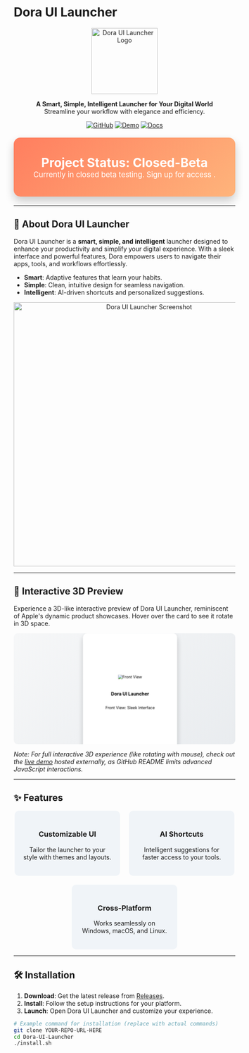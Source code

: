 # Dora UI Launcher

<p align="center">
  <img src="YOUR-LOGO-URL-HERE" alt="Dora UI Launcher Logo" width="150"/>
</p>

<p align="center">
  <b>A Smart, Simple, Intelligent Launcher for Your Digital World</b><br>
  Streamline your workflow with elegance and efficiency.
</p>

<p align="center">
  <a href="YOUR-GITHUB-REPO-URL-HERE"><img src="https://img.shields.io/badge/GitHub-Repository-blue?logo=github" alt="GitHub"></a>
  <a href="YOUR-DEMO-URL-HERE"><img src="https://img.shields.io/badge/Demo-Live-green" alt="Demo"></a>
  <a href="YOUR-DOCS-URL-HERE"><img src="https://img.shields.io/badge/Docs-Read%20More-orange" alt="Docs"></a>
</p>

<div style="background: linear-gradient(135deg, #ff7e5f, #feb47b); color: white; padding: 40px; border-radius: 15px; text-align: center; font-size: 2em; margin: 20px 0; box-shadow: 0 10px 20px rgba(0,0,0,0.2);">
  <b>Project Status: Closed-Beta</b><br>
  <span style="font-size: 0.6em;">Currently in closed beta testing. Sign up for access .</span>
</div>

---

## 🚀 About Dora UI Launcher

Dora UI Launcher is a **smart, simple, and intelligent** launcher designed to enhance your productivity and simplify your digital experience. With a sleek interface and powerful features, Dora empowers users to navigate their apps, tools, and workflows effortlessly.

- **Smart**: Adaptive features that learn your habits.
- **Simple**: Clean, intuitive design for seamless navigation.
- **Intelligent**: AI-driven shortcuts and personalized suggestions.

<p align="center">
  <img src="YOUR-SCREENSHOT-URL-HERE" alt="Dora UI Launcher Screenshot" width="600"/>
</p>

---

## 🌟 Interactive 3D Preview 

Experience a 3D-like interactive preview of Dora UI Launcher, reminiscent of Apple's dynamic product showcases. Hover over the card to see it rotate in 3D space.

<svg fill="none" viewBox="0 0 800 400" width="800" height="400" xmlns="http://www.w3.org/2000/svg">
  <foreignObject width="100%" height="100%">
    <div xmlns="http://www.w3.org/1999/xhtml">
      <style>
        .scene {
          width: 100%;
          height: 100%;
          perspective: 1000px;
          display: flex;
          justify-content: center;
          align-items: center;
          background: linear-gradient(135deg, #f6f7f8, #e9ecef);
          border-radius: 15px;
          overflow: hidden;
        }
        .card {
          width: 300px;
          height: 400px;
          position: relative;
          transform-style: preserve-3d;
          transition: transform 0.8s ease;
          cursor: pointer;
        }
        .card:hover {
          transform: rotateY(180deg);
        }
        .card-face {
          position: absolute;
          width: 100%;
          height: 100%;
          backface-visibility: hidden;
          border-radius: 15px;
          box-shadow: 0 10px 20px rgba(0,0,0,0.2);
          display: flex;
          flex-direction: column;
          justify-content: center;
          align-items: center;
          padding: 20px;
          text-align: center;
        }
        .front {
          background: white;
          color: black;
        }
        .back {
          background: #1a1a1a;
          color: white;
          transform: rotateY(180deg);
        }
        .card img {
          max-width: 80%;
          margin-bottom: 20px;
        }
      </style>
      <div class="scene">
        <div class="card">
          <div class="card-face front">
            <img src="YOUR-FRONT-IMAGE-URL-HERE" alt="Front View" />
            <h3>Dora UI Launcher</h3>
            <p>Front View: Sleek Interface</p>
          </div>
          <div class="card-face back">
            <img src="YOUR-BACK-IMAGE-URL-HERE" alt="Back View" />
            <h3>Intelligent Features</h3>
            <p>Back View: AI Shortcuts</p>
          </div>
        </div>
      </div>
    </div>
  </foreignObject>
</svg>

*Note: For full interactive 3D experience (like rotating with mouse), check out the [live demo](YOUR-DEMO-URL-HERE) hosted externally, as GitHub README limits advanced JavaScript interactions.*

---

## ✨ Features

<div style="display: flex; flex-wrap: wrap; gap: 20px; justify-content: center;">
  <div style="background: #f0f4f8; padding: 20px; border-radius: 10px; width: 200px; text-align: center; transition: transform 0.3s;">
    <h3>Customizable UI</h3>
    <p>Tailor the launcher to your style with themes and layouts.</p>
  </div>
  <div style="background: #f0f4f8; padding: 20px; border-radius: 10px; width: 200px; text-align: center; transition: transform 0.3s;">
    <h3>AI Shortcuts</h3>
    <p>Intelligent suggestions for faster access to your tools.</p>
  </div>
  <div style="background: #f0f4f8; padding: 20px; border-radius: 10px; width: 200px; text-align: center; transition: transform 0.3s;">
    <h3>Cross-Platform</h3>
    <p>Works seamlessly on Windows, macOS, and Linux.</p>
  </div>
</div>

<style>
div:hover {
  transform: scale(1.05);
}
</style>

---

## 🛠️ Installation

1. **Download**: Get the latest release from [Releases](YOUR-RELEASES-URL-HERE).
2. **Install**: Follow the setup instructions for your platform.
3. **Launch**: Open Dora UI Launcher and customize your experience.

```bash
# Example command for installation (replace with actual commands)
git clone YOUR-REPO-URL-HERE
cd Dora-UI-Launcher
./install.sh
